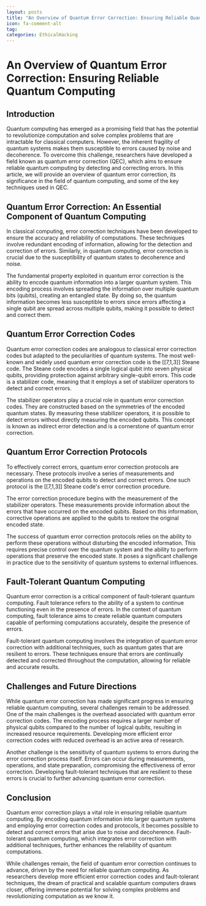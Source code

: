 ```yaml
---
layout: posts
title: "An Overview of Quantum Error Correction: Ensuring Reliable Quantum Computing"
icon: fa-comment-alt
tag:
categories: EthicalHacking
---
```



# An Overview of Quantum Error Correction: Ensuring Reliable Quantum Computing

## Introduction

Quantum computing has emerged as a promising field that has the potential to revolutionize computation and solve complex problems that are intractable for classical computers. However, the inherent fragility of quantum systems makes them susceptible to errors caused by noise and decoherence. To overcome this challenge, researchers have developed a field known as quantum error correction (QEC), which aims to ensure reliable quantum computing by detecting and correcting errors. In this article, we will provide an overview of quantum error correction, its significance in the field of quantum computing, and some of the key techniques used in QEC.

## Quantum Error Correction: An Essential Component of Quantum Computing

In classical computing, error correction techniques have been developed to ensure the accuracy and reliability of computations. These techniques involve redundant encoding of information, allowing for the detection and correction of errors. Similarly, in quantum computing, error correction is crucial due to the susceptibility of quantum states to decoherence and noise.

The fundamental property exploited in quantum error correction is the ability to encode quantum information into a larger quantum system. This encoding process involves spreading the information over multiple quantum bits (qubits), creating an entangled state. By doing so, the quantum information becomes less susceptible to errors since errors affecting a single qubit are spread across multiple qubits, making it possible to detect and correct them.

## Quantum Error Correction Codes

Quantum error correction codes are analogous to classical error correction codes but adapted to the peculiarities of quantum systems. The most well-known and widely used quantum error correction code is the [[7,1,3]] Steane code. The Steane code encodes a single logical qubit into seven physical qubits, providing protection against arbitrary single-qubit errors. This code is a stabilizer code, meaning that it employs a set of stabilizer operators to detect and correct errors.

The stabilizer operators play a crucial role in quantum error correction codes. They are constructed based on the symmetries of the encoded quantum states. By measuring these stabilizer operators, it is possible to detect errors without directly measuring the encoded qubits. This concept is known as indirect error detection and is a cornerstone of quantum error correction.

## Quantum Error Correction Protocols

To effectively correct errors, quantum error correction protocols are necessary. These protocols involve a series of measurements and operations on the encoded qubits to detect and correct errors. One such protocol is the [[7,1,3]] Steane code's error correction procedure.

The error correction procedure begins with the measurement of the stabilizer operators. These measurements provide information about the errors that have occurred on the encoded qubits. Based on this information, corrective operations are applied to the qubits to restore the original encoded state.

The success of quantum error correction protocols relies on the ability to perform these operations without disturbing the encoded information. This requires precise control over the quantum system and the ability to perform operations that preserve the encoded state. It poses a significant challenge in practice due to the sensitivity of quantum systems to external influences.

## Fault-Tolerant Quantum Computing

Quantum error correction is a critical component of fault-tolerant quantum computing. Fault tolerance refers to the ability of a system to continue functioning even in the presence of errors. In the context of quantum computing, fault tolerance aims to create reliable quantum computers capable of performing computations accurately, despite the presence of errors.

Fault-tolerant quantum computing involves the integration of quantum error correction with additional techniques, such as quantum gates that are resilient to errors. These techniques ensure that errors are continually detected and corrected throughout the computation, allowing for reliable and accurate results.

## Challenges and Future Directions

While quantum error correction has made significant progress in ensuring reliable quantum computing, several challenges remain to be addressed. One of the main challenges is the overhead associated with quantum error correction codes. The encoding process requires a larger number of physical qubits compared to the number of logical qubits, resulting in increased resource requirements. Developing more efficient error correction codes with reduced overhead is an active area of research.

Another challenge is the sensitivity of quantum systems to errors during the error correction process itself. Errors can occur during measurements, operations, and state preparation, compromising the effectiveness of error correction. Developing fault-tolerant techniques that are resilient to these errors is crucial to further advancing quantum error correction.

## Conclusion

Quantum error correction plays a vital role in ensuring reliable quantum computing. By encoding quantum information into larger quantum systems and employing error correction codes and protocols, it becomes possible to detect and correct errors that arise due to noise and decoherence. Fault-tolerant quantum computing, which integrates error correction with additional techniques, further enhances the reliability of quantum computations.

While challenges remain, the field of quantum error correction continues to advance, driven by the need for reliable quantum computing. As researchers develop more efficient error correction codes and fault-tolerant techniques, the dream of practical and scalable quantum computers draws closer, offering immense potential for solving complex problems and revolutionizing computation as we know it.